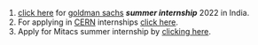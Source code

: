 1. [click here](https://www.goldmansachs.com/careers/students/programs/) for [goldman sachs](https://www.goldmansachs.com/) ***summer internship*** 2022 in India.
2. For applying in [CERN](https://home.cern/) internships [click here](https://careers.cern/students). 
3. Apply for Mitacs summer internship by [clicking here](https://www.mitacs.ca/en).
